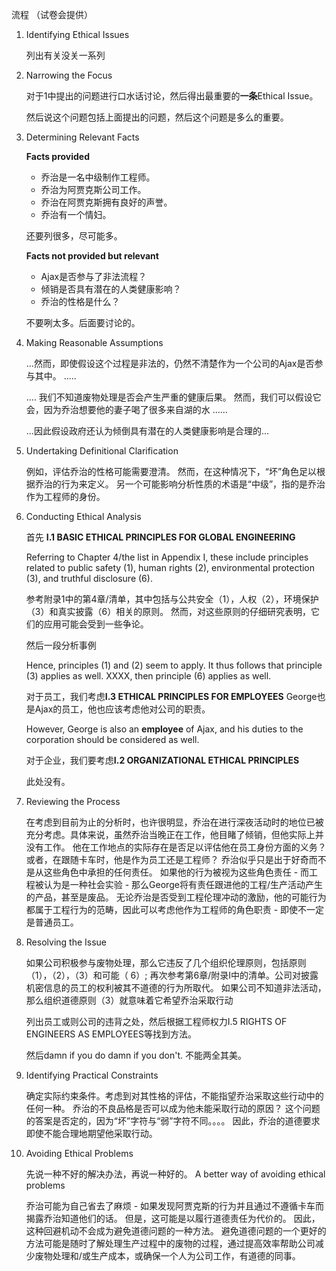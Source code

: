 流程 （试卷会提供）

1. Identifying Ethical Issues

   列出有关没关一系列

2. Narrowing the Focus

   对于1中提出的问题进行口水话讨论，然后得出最重要的**一条**Ethical Issue。

   然后说这个问题包括上面提出的问题，然后这个问题是多么的重要。

3. Determining Relevant Facts

   **Facts provided**

   - 乔治是一名中级制作工程师。
   - 乔治为阿贾克斯公司工作。
   - 乔治在阿贾克斯拥有良好的声誉。
   - 乔治有一个情妇。

   还要列很多，尽可能多。

   **Facts not provided but relevant** 

   - Ajax是否参与了非法流程？
   - 倾销是否具有潜在的人类健康影响？
   - 乔治的性格是什么？

   不要咧太多。后面要讨论的。

4. Making Reasonable Assumptions

   ...然而，即使假设这个过程是非法的，仍然不清楚作为一个公司的Ajax是否参与其中。 .....

   .... 我们不知道废物处理是否会产生严重的健康后果。 然而，我们可以假设它会，因为乔治想要他的妻子喝了很多来自湖的水 ……

   ...因此假设政府还认为倾倒具有潜在的人类健康影响是合理的...

5. Undertaking Definitional Clarification

   例如，评估乔治的性格可能需要澄清。 然而，在这种情况下，“坏”角色足以根据乔治的行为来定义。 另一个可能影响分析性质的术语是“中级”，指的是乔治作为工程师的身份。

6. Conducting Ethical Analysis

   首先 **I.1 BASIC ETHICAL PRINCIPLES FOR GLOBAL ENGINEERING**

   Referring to Chapter 4/the list in Appendix I, these include principles related to public safety (1), human rights (2), environmental protection (3), and truthful disclosure (6). 

   参考附录1中的第4章/清单，其中包括与公共安全（1），人权（2），环境保护（3）和真实披露（6）相关的原则。 然而，对这些原则的仔细研究表明，它们的应用可能会受到一些争论。 

   然后一段分析事例

   Hence, principles (1) and (2) seem to apply. It thus follows that principle (3) applies as well. XXXX, then principle (6) applies as well.

   对于员工，我们考虑**I.3 ETHICAL PRINCIPLES FOR EMPLOYEES** George也是Ajax的员工，他也应该考虑他对公司的职责。 

   However, George is also an **employee** of Ajax, and his duties to the corporation should be considered as well. 

   对于企业，我们要考虑**I.2 ORGANIZATIONAL ETHICAL PRINCIPLES**

   此处没有。

7. Reviewing the Process

   在考虑到目前为止的分析时，也许很明显，乔治在进行深夜活动时的地位已被充分考虑。具体来说，虽然乔治当晚正在工作，他目睹了倾销，但他实际上并没有工作。 他在工作地点的实际存在是否足以评估他在员工身份方面的义务？ 或者，在跟随卡车时，他是作为员工还是工程师？ 乔治似乎只是出于好奇而不是从这些角色中承担的任何责任。 如果他的行为被视为这些角色责任 - 而工程被认为是一种社会实验 - 那么George将有责任跟进他的工程/生产活动产生的产品，甚至是废品。 无论乔治是否受到工程伦理冲动的激励，他的可能行为都属于工程行为的范畴，因此可以考虑他作为工程师的角色职责 - 即使不一定是普通员工。

8. Resolving the Issue

   如果公司积极参与废物处理，那么它违反了几个组织伦理原则，包括原则（1），（2），（3）和可能（ 6）; 再次参考第6章/附录I中的清单。公司对披露机密信息的员工的权利被其不道德的行为所取代。 如果公司不知道非法活动，那么组织道德原则（3）就意味着它希望乔治采取行动

   列出员工或则公司的违背之处，然后根据工程师权力I.5 RIGHTS OF ENGINEERS AS EMPLOYEES等找到方法。

   然后damn if you do damn if you don't. 不能两全其美。

9. Identifying Practical Constraints

   确定实际约束条件。考虑到对其性格的评估，不能指望乔治采取这些行动中的任何一种。 乔治的不良品格是否可以成为他未能采取行动的原因？ 这个问题的答案是否定的，因为“坏”字符与“弱”字符不同。。。。 因此，乔治的道德要求即使不能合理地期望他采取行动。

10. Avoiding Ethical Problems

    先说一种不好的解决办法，再说一种好的。 A better way of avoiding ethical problems

    乔治可能为自己省去了麻烦 - 如果发现阿贾克斯的行为并且通过不遵循卡车而揭露乔治知道他们的话。 但是，这可能是以履行道德责任为代价的。 因此，这种回避机动不会成为避免道德问题的一种方法。 避免道德问题的一个更好的方法可能是随时了解处理生产过程中的废物的过程，通过提高效率帮助公司减少废物处理和/或生产成本，或确保一个人为公司工作，有道德的同事。 











